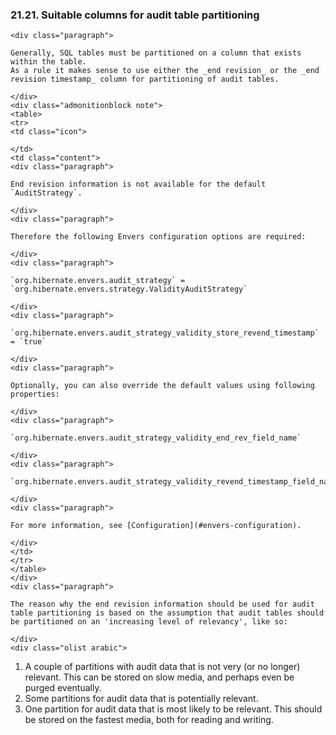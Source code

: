   ### 21.21. Suitable columns for audit table partitioning

    <div class="paragraph">

    Generally, SQL tables must be partitioned on a column that exists within the table.
    As a rule it makes sense to use either the _end revision_ or the _end revision timestamp_ column for partitioning of audit tables.

    </div>
    <div class="admonitionblock note">
    <table>
    <tr>
    <td class="icon">

    </td>
    <td class="content">
    <div class="paragraph">

    End revision information is not available for the default `AuditStrategy`.

    </div>
    <div class="paragraph">

    Therefore the following Envers configuration options are required:

    </div>
    <div class="paragraph">

    `org.hibernate.envers.audit_strategy` = `org.hibernate.envers.strategy.ValidityAuditStrategy`

    </div>
    <div class="paragraph">

    `org.hibernate.envers.audit_strategy_validity_store_revend_timestamp` = `true`

    </div>
    <div class="paragraph">

    Optionally, you can also override the default values using following properties:

    </div>
    <div class="paragraph">

    `org.hibernate.envers.audit_strategy_validity_end_rev_field_name`

    </div>
    <div class="paragraph">

    `org.hibernate.envers.audit_strategy_validity_revend_timestamp_field_name`

    </div>
    <div class="paragraph">

    For more information, see [Configuration](#envers-configuration).

    </div>
    </td>
    </tr>
    </table>
    </div>
    <div class="paragraph">

    The reason why the end revision information should be used for audit table partitioning is based on the assumption that audit tables should be partitioned on an 'increasing level of relevancy', like so:

    </div>
    <div class="olist arabic">

1.  A couple of partitions with audit data that is not very (or no longer) relevant.
    This can be stored on slow media, and perhaps even be purged eventually.
2.  Some partitions for audit data that is potentially relevant.
3.  One partition for audit data that is most likely to be relevant.
    This should be stored on the fastest media, both for reading and writing.
    </div>
    </div>
    <div class="sect2">